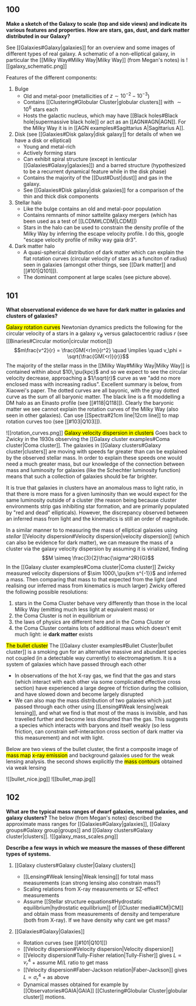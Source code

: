 ## 100
**Make a sketch of the Galaxy to scale (top and side views) and indicate its various features and properties. How are stars, gas, dust, and dark matter distributed in our Galaxy?**

See [[Galaxies#Galaxy|galaxies]] for an overview and some images of different types of real galaxy. A schematic of a non-elliptical galaxy, in particular the [[Milky Way#Milky Way|Milky Way]] (from Megan's notes) is 
![[galaxy_schematic.png]]

Features of the different components:
1. Bulge
   - Old and metal-poor (metallicities of $z\sim 10^{-2}-10^{-3}$)
   - Contains [[Clustering#Globular Cluster|globular clusters]] with $\sim 10^6$ stars each
   - Hosts the galactic nucleus, which may have [[Black holes#Black hole|supermassive black hole]] or act as an [[AGN#AGN|AGN]]. For the Milky Way it is in [[AGN examples#Sagittarius A|Sagittarius A]].
2. Disk (see [[Galaxies#Disk galaxy|disk galaxy]] for details of when we have a disk or elliptical)
   - Young and metal-rich
   - Actively forming stars
   - Can exhibit spiral structure (except in lenticular [[Galaxies#Galaxy|galaxies]]) and a barred structure (hypothesized to be a recurrent dynamical feature while in the disk phase)
   - Contains the majority of the [[Dust#Dust|dust]] and gas in the galaxy.
   - See [[Galaxies#Disk galaxy|disk galaxies]] for a comparison of the thin and thick disk components
3. Stellar halo
   - Like the bulge contains an old and metal-poor population 
   - Contains remnants of minor sattelite galaxy mergers  (which has been used as a test of [[LCDM#LCDM|LCDM]])
   - Stars in the halo can be used to constrain the density profile of the Milky Way by inferring the escape velocity profile. I do this, google "escape velocity profile of milky way gaia dr3".
4. Dark matter halo
   - A quasi-spherical distribution of dark matter which can explain the flat rotation curves (circular velocity of stars as a funciton of radius) seen in galaxies (amongst other things, see [[Dark matter]] and [[#101|Q101]]).
   - The dominant component at large scales (see picture above).


## 101
**What observational evidence do we have for dark matter in galaxies and clusters of galaxies?**

<mark class="hltr-pink">Galaxy rotation curves</mark>
Newtonian dynamics predicts the following for the circular velocity of a stars in a galaxy $v_\phi$ versus galactocentric radius $r$ (see [[Binaries#Circular motion|circular motion]])$$m\frac{v^2}{r} = \frac{GM(<r)m}{r^2} \quad \implies \quad v_\phi = \sqrt{\frac{GM(<r)}{r}}$$The majority of the stellar mass in the [[Milky Way#Milky Way|Milky Way]] is contained within about $10\,\pu{kpc}$ and so we expect to see the circular velocity decrease, approaching a $1/\sqrt{r}$ curve as we "add no more enclosed mass with increasing radius". Excellent summary is below, from Xiaowei's paper. The dotted curves are all bayonic, with the gray dotted curve as the sum of all baryonic matter. The black line is a fit moddelling a DM halo as an Einasto profile (see [[#118|Q118]]). Clearly the baryonic matter we see cannot explain the rotation curves of the Milky Way (also seen in other galaxies). Can use [[Spectra#21cm line|12cm line]] to map rotation curves too (see [[#103|Q103]]).

![[rotation_curves.png]]
<mark class="hltr-pink">Galaxy velocity dispersion in clusters</mark>
Goes back to Zwicky in the 1930s observing the [[Galaxy cluster examples#Coma cluster|Coma cluster]]. The galaxies in [[Galaxy clusters#Galaxy cluster|clusters]] are moving with speeds far greater than can be explained by the observed stellar mass. In order to explain these speeds one would need a much greater mass, but our knowledge of the connection between mass and luminosity for galaxies (like the Schechter luminosity function) means that such a collection of galaxies should be far brighter. 

It is true that galaxies in clusters have an anomalous mass to light ratio, in that there is more mass for a given luminosity than we would expect for the same luminosity outside of a cluster (the reason being because cluster environments strip gas inhibiting star formation, and are primarily populated by "red and dead" ellipticals). However, the discrepancy observed between an inferred mass from light and the kinematics is still an order of magnitude.

In a similar manner to to measuring the mass of elliptical galaxies using *stellar* [[Velocity dispersion#Velocity dispersion|velocity dispersion]] (which can also be evidence for dark matter), we can measure the mass of a cluster via the galaxy velocity dispersion by assuming it is virialized, finding $$M \simeq \frac{3}{2}\frac{\sigma^2R}{G}$$In the [[Galaxy cluster examples#Coma cluster|Coma cluster]] Zwicky measured velocity dispersions of $\sim 1000\,\pu{km s^{-1}}$ and inferred a mass. Then comparing that mass to that expected from the light (and realising our inferred mass from kinematics is much larger) Zwicky offered the following possible resolutions:
1.  stars in the Coma Cluster behave very differently than those in the local Milky Way (emitting much less light at equivalent mass) or
2.  the Coma Cluster is not in equilibrium or
3.  the laws of physics are different here and in the Coma Cluster or
4.  the Coma Cluster contains lots of additional mass which doesn't emit much light: ie **dark matter** exists

<mark class="hltr-pink">The bullet cluster</mark>
The [[Galaxy cluster examples#Bullet Cluster|bullet cluster]] is a smoking gun for an alternative massive and abundant species not coupled (in a detectable way currently) to electromagnetism. It is a system of galaxies which have passed through each other

- In observations of the hot X-ray gas, we find that the gas and stars (which interact with each other via some complicated effective cross section) have experienced a large degree of friction during the collision, and have slowed down and become largely disrupted
- We can also map the mass distribution of two galaxies which just passed through each other using [[Lensing#Weak lensing|weak lensing]], and what we find is that most of the mass is invisible, and has travelled further and become less disrupted than the gas. This suggests a species which interacts with baryons and itself weakly (so less friction, can constrain self-interaction cross section of dark matter via this measurement) and not with light.

Below are two views of the bullet cluster, the first a composite image of <mark class="hltr-blue">mass map</mark>  <mark class="hltr-red">x-ray emission</mark> and background galaxies used for the weak lensing analysis. the second shows explicitly the <mark class="hltr-green">mass contours</mark> obtained via weak lensing

![[bullet_nice.jpg]]
![[bullet_map.jpg]]


## 102
**What are the typical mass ranges of dwarf galaxies, normal galaxies, and galaxy clusters?**
The below (from Megan's notes) described the approximate mass ranges for [[Galaxies#Galaxy|galaxies]], [[Galaxy groups#Galaxy group|groups]] and [[Galaxy clusters#Galaxy cluster|clusters]]. 
![[galaxy_mass_scales.png]]

**Describe a few ways in which we measure the masses of these different types of systems.**
1. [[Galaxy clusters#Galaxy cluster|Galaxy clusters]]
   - [[Lensing#Weak lensing|Weak lensing]] for total mass measurements (can strong lensing also constrain mass?)
   - Scaling relations from X-ray measurements or SZ-effect measurements
   - Assume [[Stellar structure equations#Hydrostatic equilibrium|hydrostatic equilibrium]] of [[Cluster media#ICM|ICM]] and obtain mass from measurements of density and temperature (both from X-ray). If we have density why cant we get mass?

2. [[Galaxies#Galaxy|Galaxies]]
   - Rotation curves (see [[#101|Q101]])
   - [[Velocity dispersion#Velocity dispersion|Velocity dispersion]]
   - [[Velocity dispersion#Tully-Fisher relation|Tully-Fisher]] gives $L\propto v_r^4$ + assume $M/L$ ratio to get mass
   - [[Velocity dispersion#Faber-Jackson relation|Faber-Jackson]] gives $L\propto \sigma_r^4$ + as above
   - Dynamical masses obtained for example by [[Observatories#GAIA|GAIA]] [[Clustering#Globular Cluster|globular cluster]] motions.